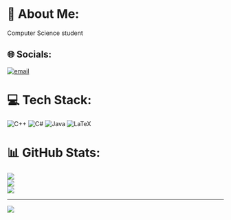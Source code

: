 # 💫 About Me:
Computer Science student


## 🌐 Socials:
[![email](https://img.shields.io/badge/Email-D14836?logo=gmail&logoColor=white)](mailto:pkrespaldosalan@gmail.com) 

# 💻 Tech Stack:
![C++](https://img.shields.io/badge/c++-%2300599C.svg?style=flat&logo=c%2B%2B&logoColor=white) ![C#](https://img.shields.io/badge/c%23-%23239120.svg?style=flat&logo=csharp&logoColor=white) ![Java](https://img.shields.io/badge/java-%23ED8B00.svg?style=flat&logo=openjdk&logoColor=white) ![LaTeX](https://img.shields.io/badge/latex-%23008080.svg?style=flat&logo=latex&logoColor=white)
# 📊 GitHub Stats:
![](https://github-readme-stats.vercel.app/api?username=AlanKevinCT&theme=synthwave&hide_border=false&include_all_commits=true&count_private=true)<br/>
![](https://nirzak-streak-stats.vercel.app/?user=AlanKevinCT&theme=synthwave&hide_border=false)<br/>
![](https://github-readme-stats.vercel.app/api/top-langs/?username=AlanKevinCT&theme=synthwave&hide_border=false&include_all_commits=true&count_private=true&layout=compact)

---
[![](https://visitcount.itsvg.in/api?id=AlanKevinCT&icon=0&color=0)](https://visitcount.itsvg.in)

<!-- Proudly created with GPRM ( https://gprm.itsvg.in ) -->
